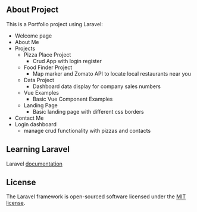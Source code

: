 


## About Project

This is a Portfolio project using Laravel:

- Welcome page
- About Me
- Projects
  - Pizza Place Project
    - Crud App with login register
  - Food Finder Project
    - Map marker and Zomato API to locate local restaurants near you
  - Data Project
    - Dashboard data display for company sales numbers
  - Vue Examples
    - Basic Vue Component Examples
  - Landing Page
    - Basic landing page with different css borders 
- Contact Me
- Login dashboard
  - manage crud functionality with pizzas and contacts

## Learning Laravel

Laravel [documentation](https://laravel.com/docs)

## License

The Laravel framework is open-sourced software licensed under the [MIT license](https://opensource.org/licenses/MIT).
